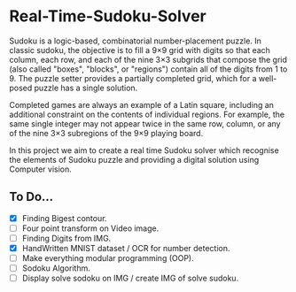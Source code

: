 # Real-Time-Sudoku-Solver

Sudoku is a logic-based, combinatorial number-placement puzzle. In classic sudoku, the objective is to fill a 9×9 grid with digits so that each column, each row, and each of the nine 3×3 subgrids that compose the grid (also called "boxes", "blocks", or "regions") contain all of the digits from 1 to 9. The puzzle setter provides a partially completed grid, which for a well-posed puzzle has a single solution.

Completed games are always an example of a Latin square, including an additional constraint on the contents of individual regions. For example, the same single integer may not appear twice in the same row, column, or any of the nine 3×3 subregions of the 9×9 playing board.

In this project we aim to create a real time Sudoku solver which recognise the elements of Sudoku puzzle and providing a digital solution using Computer vision.

## To Do...
- [X] Finding Bigest contour.
- [ ] Four point transform on Video image.
- [ ] Finding Digits from IMG. 
- [X] HandWritten MNIST dataset / OCR for number detection. 
- [ ] Make everything modular programming (OOP).
- [ ] Sodoku Algorithm.
- [ ] Display solve sodoku on IMG / create IMG of solve sudoku.
